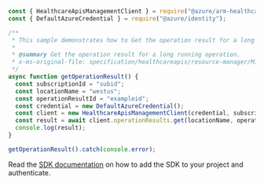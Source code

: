 ```javascript
const { HealthcareApisManagementClient } = require("@azure/arm-healthcareapis");
const { DefaultAzureCredential } = require("@azure/identity");

/**
 * This sample demonstrates how to Get the operation result for a long running operation.
 *
 * @summary Get the operation result for a long running operation.
 * x-ms-original-file: specification/healthcareapis/resource-manager/Microsoft.HealthcareApis/stable/2021-11-01/examples/OperationResultsGet.json
 */
async function getOperationResult() {
  const subscriptionId = "subid";
  const locationName = "westus";
  const operationResultId = "exampleid";
  const credential = new DefaultAzureCredential();
  const client = new HealthcareApisManagementClient(credential, subscriptionId);
  const result = await client.operationResults.get(locationName, operationResultId);
  console.log(result);
}

getOperationResult().catch(console.error);
```

Read the [SDK documentation](https://github.com/Azure/azure-sdk-for-js/blob/%40azure%2Farm-healthcareapis_2.1.0/sdk/healthcareapis/arm-healthcareapis/README.md) on how to add the SDK to your project and authenticate.
